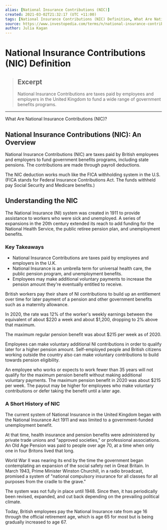 ```yaml
---
alias: [National Insurance Contributions (NIC)]
created: 2021-03-02T21:32:17 (UTC +11:00)
tags: [National Insurance Contributions (NIC) Definition, What Are National Insurance Contributions (NIC)?]
source: https://www.investopedia.com/terms/n/national-insurance-contributions-nic.asp
author: Julia Kagan
---
```


# National Insurance Contributions (NIC) Definition

> ## Excerpt
> National Insurance Contributions are taxes paid by employees and employers in the United Kingdom to fund a wide range of government benefits programs.

---

What Are National Insurance Contributions (NIC)?
## National Insurance Contributions (NIC): An Overview

National Insurance Contributions (NIC) are taxes paid by British employees and employers to fund government benefits programs, including state pensions. The contributions are made through payroll deductions.

The NIC deduction works much like the FICA withholding system in the U.S. (FICA stands for Federal Insurance Contributions Act. The funds withheld pay Social Security and Medicare benefits.)

## Understanding the NIC

The National Insurance (NI) system was created in 1911 to provide assistance to workers who were sick and unemployed. A series of expansions in the 20th century extended its reach to add funding for the National Health Service, the public retiree pension plan, and unemployment benefits.

### Key Takeaways

-   National Insurance Contributions are taxes paid by employees and employers in the U.K.
-   National Insurance is an umbrella term for universal health care, the public pension program, and unemployment benefits.
-   Employees may make additional voluntary payments to increase the pension amount they're eventually entitled to receive.

British workers pay their share of NI contributions to build up an entitlement over time for later payment of a pension and other government benefits such as a maternity allowance.

In 2020, the rate was 12% of the worker's weekly earnings between the equivalent of about $220 a week and about $1,200, dropping to 2% above that maximum.

The maximum regular pension benefit was about $215 per week as of 2020.

Employees can make voluntary additional NI contributions in order to qualify later for a higher pension amount. Self-employed people and British citizens working outside the country also can make voluntary contributions to build towards pension eligibility.

An employee who works or expects to work fewer than 35 years will not qualify for the maximum pension benefit without making additional voluntary payments. The maximum pension benefit in 2020 was about $215 per week. The payout may be higher for employees who make voluntary contributions or defer taking the benefit until a later age.

### A Short History of NIC

The current system of National Insurance in the United Kingdom began with the National Insurance Act 1911 and was limited to a government-funded unemployment benefit.

At that time, health insurance and pension benefits were administered by private trade unions and "approved societies," or professional associations. An Old Age Pension was paid to people over age 70, at a time when only one in four Britons lived that long.

World War II was nearing its end by the time the government began contemplating an expansion of the social safety net in Great Britain. In March 1943, Prime Minister Winston Churchill, in a radio broadcast, promised a system of "national compulsory insurance for all classes for all purposes from the cradle to the grave."

The system was not fully in place until 1948. Since then, it has periodically been revised, expanded, and cut back depending on the prevailing political climate.

Today, British employees pay the National Insurance rate from age 16 through the official retirement age, which is age 65 for most but is being gradually increased to age 67.
